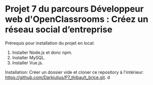 # Projet 7 du parcours Développeur web d'OpenClassrooms : Créez un réseau social d’entreprise 

Prérequis pour installation du projet en local:
1. Installer Node.js et donc npm.
2. Installer MySQL.
3. Installer Vue.js.

Installation:
Créer un dossier vide et cloner ce repository à l'intérieur: https://github.com/Darkjulius/P7_thibault_brice.git.
d
